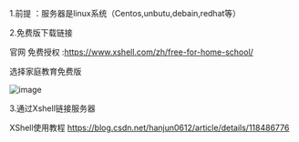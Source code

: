 1.前提 ：服务器是linux系统（Centos,unbutu,debain,redhat等）

2.免费版下载链接

官网 免费授权 :https://www.xshell.com/zh/free-for-home-school/

选择家庭教育免费版

![image](https://github.com/user-attachments/assets/ad9f4873-7aaf-444b-a5d8-c3d4baa827dd)


3.通过Xshell链接服务器

XShell使用教程 https://blog.csdn.net/hanjun0612/article/details/118486776
